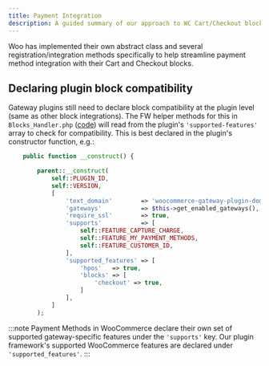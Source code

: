 ```yaml
---
title: Payment Integration
description: A guided summary of our approach to WC Cart/Checkout block integration.
---
```


Woo has implemented their own abstract class and several registration/integration methods specifically to help streamline payment method integration with their Cart and Checkout blocks.  

## Declaring plugin block compatibility

Gateway plugins still need to declare block compatibility at the plugin level (same as other block integrations). The FW helper methods for this in `Blocks_Handler.php` ([code](https://github.com/godaddy-wordpress/wc-plugin-framework/blob/release/cart-checkout-blocks-support/woocommerce/Blocks/Blocks_Handler.php)) will read from the plugin's `'supported-features'` array to check for compatibility. This is best declared in the plugin's constructor function, e.g.:

```php
	public function __construct() {

		parent::__construct(
			self::PLUGIN_ID,
			self::VERSION,
			[
				'text_domain'        => 'woocommerce-gateway-plugin-domain',
				'gateways'           => $this->get_enabled_gateways(),
				'require_ssl'        => true,
				'supports'           => [
					self::FEATURE_CAPTURE_CHARGE,
					self::FEATURE_MY_PAYMENT_METHODS,
					self::FEATURE_CUSTOMER_ID,
				],
				'supported_features' => [
					'hpos'   => true,
					'blocks' => [
						'checkout' => true,
					]
				],
			]
		);
```

:::note
Payment Methods in WooCommerce declare their own set of supported gateway-specific features under the `'supports'` key. Our plugin framework's supported WooCommerce features are declared under `'supported_features'`.
:::